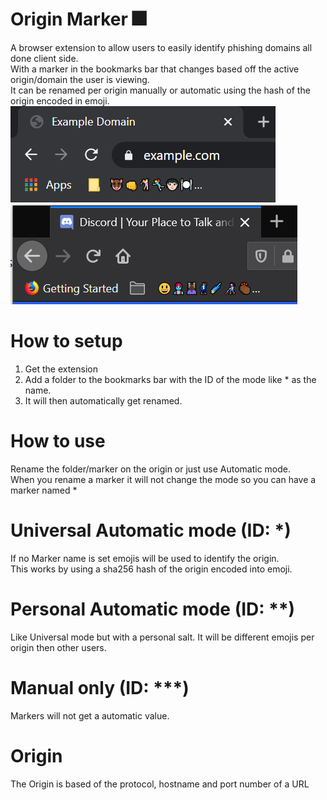 # Origin Marker 🎆
A browser extension to allow users to easily identify phishing domains all done client side.  
With a marker in the bookmarks bar that changes based off the active origin/domain the user is viewing.  
It can be renamed per origin manually or automatic using the hash of the origin encoded in emoji.  
![Example of automatic mode using chrome](Chrome.png) ![Example of automatic mode using firefox](Firefox.png)

# How to setup
1. Get the extension
2. Add a folder to the bookmarks bar with the ID of the mode like * as the name.
3. It will then automatically get renamed.

# How to use
Rename the folder/marker on the origin or just use Automatic mode.  
When you rename a marker it will not change the mode so you can have a marker named *

# Universal Automatic mode (ID: *)
If no Marker name is set emojis will be used to identify the origin.  
This works by using a sha256 hash of the origin encoded into emoji.

# Personal Automatic mode (ID: **)
Like Universal mode but with a personal salt.
It will be different emojis per origin then other users. 

# Manual only (ID: ***)
Markers will not get a automatic value.

# Origin
The Origin is based of the protocol, hostname and port number of a URL
